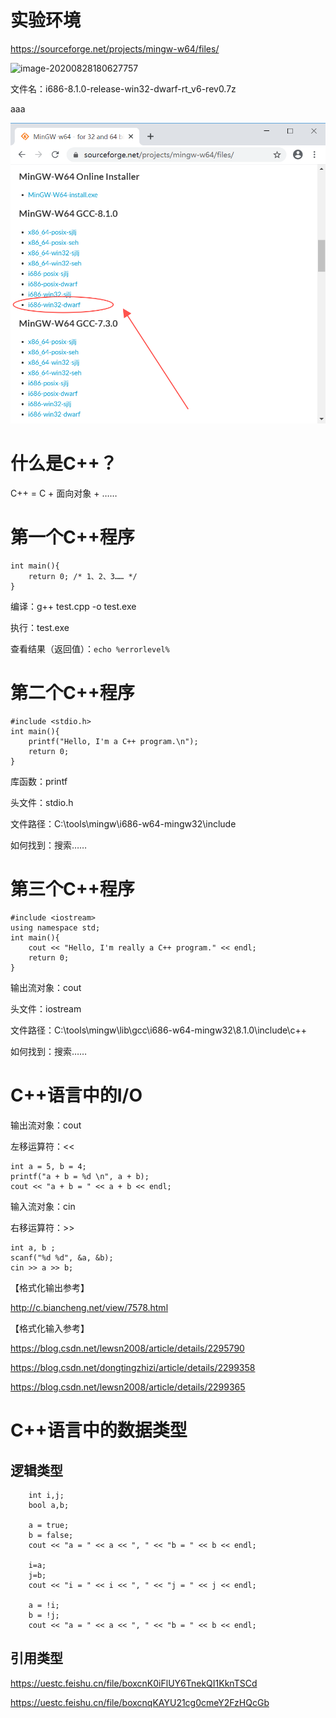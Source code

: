 # 实验环境

https://sourceforge.net/projects/mingw-w64/files/

![image-20200828180627757](https://internal-api-space.feishu.cn/space/api/box/stream/download/preview/boxcnMmN5BmKngJ7SNYBXbQD5Ze?preview_type=12&version=6866310634418470914)

文件名：i686-8.1.0-release-win32-dwarf-rt_v6-rev0.7z

aaa

![image-20200828180627757](test.assets/image-20200828180627757.png?raw=true)

# 什么是C++？

C++ = C + 面向对象 + ……

# 第一个C++程序

```
int main(){
    return 0; /* 1、2、3…… */
}
```

编译：g++ test.cpp -o test.exe

执行：test.exe

查看结果（返回值）：`echo %errorlevel%`

# 第二个C++程序

```
#include <stdio.h>
int main(){
    printf("Hello, I'm a C++ program.\n");
    return 0;
}
```

库函数：printf

头文件：stdio.h

文件路径：C:\tools\mingw\i686-w64-mingw32\include

如何找到：搜索……

# 第三个C++程序

```
#include <iostream>
using namespace std;
int main(){
    cout << "Hello, I'm really a C++ program." << endl;
    return 0;
}
```

输出流对象：cout

头文件：iostream

文件路径：C:\tools\mingw\lib\gcc\i686-w64-mingw32\8.1.0\include\c++

如何找到：搜索……

# C++语言中的I/O

输出流对象：cout

左移运算符：<<

```
int a = 5, b = 4;
printf("a + b = %d \n", a + b);
cout << "a + b = " << a + b << endl; 
```

输入流对象：cin

右移运算符：>>

```
int a, b ;
scanf("%d %d", &a, &b);
cin >> a >> b;
```

【格式化输出参考】

http://c.biancheng.net/view/7578.html

【格式化输入参考】

https://blog.csdn.net/lewsn2008/article/details/2295790

https://blog.csdn.net/dongtingzhizi/article/details/2299358

https://blog.csdn.net/lewsn2008/article/details/2299365

# C++语言中的数据类型

## 逻辑类型

```
    int i,j;
    bool a,b;
    
    a = true;
    b = false;
    cout << "a = " << a << ", " << "b = " << b << endl;
    
    i=a;
    j=b;
    cout << "i = " << i << ", " << "j = " << j << endl;

    a = !i;
    b = !j;
    cout << "a = " << a << ", " << "b = " << b << endl;
```

## 引用类型

https://uestc.feishu.cn/file/boxcnK0iFlUY6TnekQI1KknTSCd

https://uestc.feishu.cn/file/boxcnqKAYU21cg0cmeY2FzHQcGb





